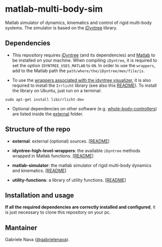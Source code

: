 # matlab-multi-body-sim

Matlab simulator of dynamics, kinematics and control of rigid multi-body systems. The simulator is based on the [iDyntree](https://github.com/robotology/idyntree) library.

## Dependencies

- This repository requires [iDyntree](https://github.com/robotology/idyntree) (and its dependencies) and [Matlab](https://it.mathworks.com/products/matlab.html) to be installed on your machine. When compiling `iDyntree`, it is required to set the option `IDYNTREE_USES_MATLAB` to `ON`. In order to use the `wrappers`, add to the Matlab path the `path/where/the/iDyntree/mex/file/is`. 

- To use the [wrappers associated with the idyntree visualizer](https://github.com/gabrielenava/matlab-multi-body-sim/blob/master/idyntree-high-level-wrappers/idyn_initializeVisualizer.m), it is also required to install the `Irrlicht` library (see also this [README](idyntree-high-level-wrappers#visualizer-class)). To install the library on Ubuntu, just run on a terminal:

```
sudo apt-get install libirrlicht-dev
```

- Optional dependencies on other software (e.g. [whole-body-controllers](https://github.com/robotology/whole-body-controllers)) are listed inside the [external](external) folder.

## Structure of the repo

- **external**: external (optional) sources. [[README]](external/README.md)

- **idyntree-high-level-wrappers**: the available `iDyntree` methods wrapped in Matlab functions. [[README]](idyntree-high-level-wrappers/README.md)

- **matlab-simulator**: the matlab simulator of rigid multi-body dynamics and kinematics. [[README]](matlab-simulator/README.md)

- **utility-functions**: a library of utility functions. [[README]](utility-functions/README.md)

## Installation and usage

**If all the required dependencies are correctly installed and configured**, it is just necessary to clone this repository on your pc. 

## Mantainer

Gabriele Nava ([@gabrielenava](https://github.com/gabrielenava)).
